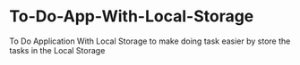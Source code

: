 # To-Do-App-With-Local-Storage
To Do Application  With Local Storage to make doing task easier by store the tasks in the Local Storage
